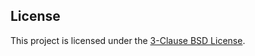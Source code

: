 License
--------

This project is licensed under the [3-Clause BSD
License](https://opensource.org/licenses/BSD-3-Clause).
